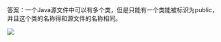答案：一个Java源文件中可以有多个类，但是只能有一个类能被标识为public，并且这个类的名称得和源文件的名称相同。

![](E:\文档\博文\java\javase\asset\Snipaste_2022-11-25_14-46-48.png)